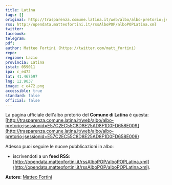 ```yaml
---
title: Latina
tags: []
original: http://trasparenza.comune.latina.it/web/albo/albo-pretorio;jsessionid=E57C2EC55C8D8E25AD8F1D0FD658E009
rss: http://opendata.matteofortini.it/rssAlboPOP/alboPOPLatina.xml
twitter: 
facebook: 
telegram: 
pdf: 
author: Matteo Fortini (https://twitter.com/matt_fortini)
repo: 
regione: Lazio
provincia: Latina
istat: 059011
ipa: c_e472
lat: 41.467597
lng: 12.9037
image: c_e472.png
accessible: true
standard: false
official: false
---
```


La pagina ufficiale dell'albo pretorio del **Comune di Latina** è questa: [http://trasparenza.comune.latina.it/web/albo/albo-pretorio;jsessionid=E57C2EC55C8D8E25AD8F1D0FD658E009](http://trasparenza.comune.latina.it/web/albo/albo-pretorio;jsessionid=E57C2EC55C8D8E25AD8F1D0FD658E009)

Adesso puoi seguire le nuove pubblicazioni in albo:

* iscrivendoti a un **feed RSS**: [http://opendata.matteofortini.it/rssAlboPOP/alboPOPLatina.xml](http://opendata.matteofortini.it/rssAlboPOP/alboPOPLatina.xml).

**Autore**: [Matteo Fortini](https://twitter.com/matt_fortini)
